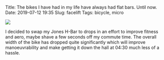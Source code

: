 Title: The bikes I have had in my life have always had flat bars. Until now.
Date: 2019-07-12 19:35
Slug: facelift
Tags: bicycle, micro

<img src="/media/images/2019-07-12 facelift.jpg" class="align-center" loading="lazy" />

I decided to swap my Jones H-Bar to drops in an effort to improve fitness and aero, maybe shave a few seconds off my commute time. The overall width of the bike has dropped quite significantly which will improve manoeuvrability and make getting it down the hall at 04:30 much less of a hassle.
